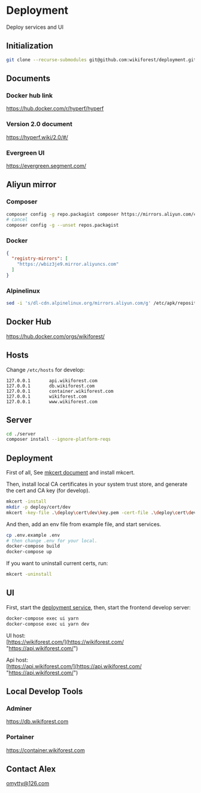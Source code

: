 # Deployment
Deploy services and UI

## Initialization
```sh
git clone --recurse-submodules git@github.com:wikiforest/deployment.git
```

## Documents
### Docker hub link
https://hub.docker.com/r/hyperf/hyperf

### Version 2.0 document
https://hyperf.wiki/2.0/#/

### Evergreen UI
https://evergreen.segment.com/

## Aliyun mirror
### Composer
```sh
composer config -g repo.packagist composer https://mirrors.aliyun.com/composer/
# cancel
composer config -g --unset repos.packagist
```

### Docker
```json
{
  "registry-mirrors": [
    "https://wbiz3je9.mirror.aliyuncs.com"
  ]
}
```

### Alpinelinux
```sh
sed -i 's/dl-cdn.alpinelinux.org/mirrors.aliyun.com/g' /etc/apk/repositories
```

## Docker Hub
https://hub.docker.com/orgs/wikiforest/

## Hosts
Change `/etc/hosts` for develop:
```
127.0.0.1       api.wikiforest.com
127.0.0.1       db.wikiforest.com
127.0.0.1       container.wikiforest.com
127.0.0.1       wikiforest.com
127.0.0.1       www.wikiforest.com
```

## Server
```sh
cd ./server
composer install --ignore-platform-reqs
```

## Deployment
First of all, See [mkcert document](https://github.com/FiloSottile/mkcert/blob/master/README.md "mkcert document") and install mkcert.

Then, install local CA certificates in your system trust store, and generate the cert and CA key (for develop).
```sh
mkcert -install
mkdir -p deploy/cert/dev
mkcert -key-file .\deploy\cert\dev\key.pem -cert-file .\deploy\cert\dev\cert.pem wikiforest.com *.wikiforest.com
```

And then, add an env file from example file, and start services.
```sh
cp .env.example .env
# then change .env for your local.
docker-compose build
docker-compose up
```

If you want to uninstall current certs, run:
```sh
mkcert -uninstall
```

## UI
First, start the [deployment service](https://github.com/wikiforest/server "deployment service"), then, start the frontend develop server:

```bash
docker-compose exec ui yarn
docker-compose exec ui yarn dev
```

UI host:   
[https://wikiforest.com/](https://wikiforest.com/ "https://api.wikiforest.com/")

Api host:   
[https://api.wikiforest.com/](https://api.wikiforest.com/ "https://api.wikiforest.com/")

## Local Develop Tools
### Adminer
https://db.wikiforest.com

### Portainer
https://container.wikiforest.com

## Contact Alex
[omytty@126.com](mailto:omytty@126.com "omytty@126.com")
